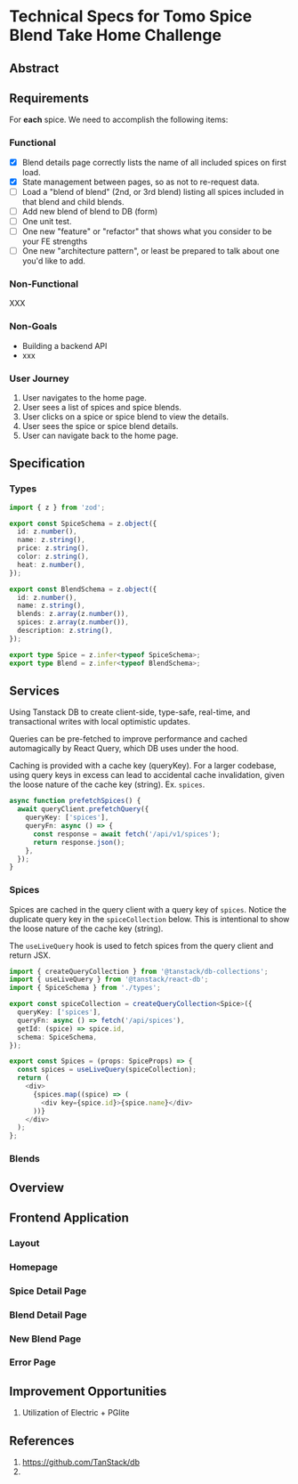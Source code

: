 # Technical Specs for Tomo Spice Blend Take Home Challenge

## Abstract

## Requirements

For **each** spice. We need to accomplish the following items:

### Functional

- [x] Blend details page correctly lists the name of all included spices on first load.
- [x] State management between pages, so as not to re-request data.
- [ ] Load a "blend of blend" (2nd, or 3rd blend) listing all spices included in that blend and child blends.
- [ ] Add new blend of blend to DB (form)
- [ ] One unit test.
- [ ] One new "feature" or "refactor" that shows what you consider to be your FE strengths
- [ ] One new "architecture pattern", or least be prepared to talk about one you'd like to add.

### Non-Functional

XXX

### Non-Goals

- Building a backend API
- xxx

### User Journey

1. User navigates to the home page.
2. User sees a list of spices and spice blends.
3. User clicks on a spice or spice blend to view the details.
4. User sees the spice or spice blend details.
5. User can navigate back to the home page.

## Specification

### Types

```typescript
import { z } from 'zod';

export const SpiceSchema = z.object({
  id: z.number(),
  name: z.string(),
  price: z.string(),
  color: z.string(),
  heat: z.number(),
});

export const BlendSchema = z.object({
  id: z.number(),
  name: z.string(),
  blends: z.array(z.number()),
  spices: z.array(z.number()),
  description: z.string(),
});

export type Spice = z.infer<typeof SpiceSchema>;
export type Blend = z.infer<typeof BlendSchema>;
```

## Services

Using Tanstack DB to create client-side, type-safe, real-time, and transactional writes with local optimistic updates.

Queries can be pre-fetched to improve performance and cached automagically by React Query, which DB uses under the hood.

Caching is provided with a cache key (queryKey). For a larger codebase, using query keys in excess can lead to accidental cache invalidation, given the loose nature of the cache key (string). Ex. `spices`.


```typescript
async function prefetchSpices() {
  await queryClient.prefetchQuery({
    queryKey: ['spices'],
    queryFn: async () => {
      const response = await fetch('/api/v1/spices');
      return response.json();
    },
  });
}
```

### Spices

Spices are cached in the query client with a query key of `spices`. Notice the duplicate query key in the `spiceCollection` below. This is intentional to show the loose nature of the cache key (string).

The `useLiveQuery` hook is used to fetch spices from the query client and return JSX.

```typescript
import { createQueryCollection } from '@tanstack/db-collections';
import { useLiveQuery } from '@tanstack/react-db';
import { SpiceSchema } from './types';

export const spiceCollection = createQueryCollection<Spice>({
  queryKey: ['spices'],
  queryFn: async () => fetch('/api/spices'),
  getId: (spice) => spice.id,
  schema: SpiceSchema,
});

export const Spices = (props: SpiceProps) => {
  const spices = useLiveQuery(spiceCollection);
  return (
    <div>
      {spices.map((spice) => (
        <div key={spice.id}>{spice.name}</div>
      ))}
    </div>
  );
};
```

### Blends

## Overview

## Frontend Application

### Layout

### Homepage

### Spice Detail Page

### Blend Detail Page

### New Blend Page

### Error Page

## Improvement Opportunities

1. Utilization of Electric + PGlite

## References

1. https://github.com/TanStack/db
2.
